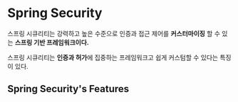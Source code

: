 # Spring Security

스프링 시큐리티는 강력하고 높은 수준으로 인증과 접근 제어를 **커스터마이징** 할 수 있는 **스프링 기반 프레임워크이다.**

스프링 시큐리티는 **인증과 허가**에 집중하는 프레임워크고 쉽게 커스텀할 수 있다는 특징이 있다.

## Spring Security's Features

